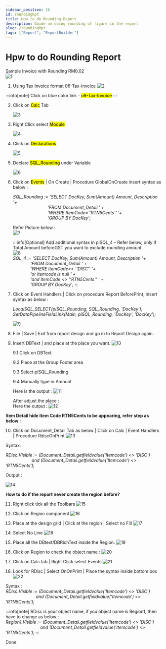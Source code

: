 ```yaml
---
sidebar_position: 16
id: roundingRpt
title: How to do Rounding Report
description: Guide on doing rounding of figure in the report
slug: /roundingRpt
tags: ["Report", "ReportBuilder"]
---
```


# Hpw to do Rounding Report

Sample Invoice with Rounding RM0.02  
![1](/img/report/roundingRpt/1.png)

1. Using Tax Invoice format 06-Tax-Invoice
   ![2](/img/report/roundingRpt/2.png)

:::info[note]
Click on blue color link - <mark>o6-Tax-Invoice</mark>
::: 

2. Click on <mark>Calc</mark> Tab

   ![3](/img/report/roundingRpt/3.png)

3. Right Click select <mark>Module</mark>

   ![4](/img/report/roundingRpt/4.png)
4. Click on <mark>Declarations</mark>

   ![5](/img/report/roundingRpt/5.png)
5. Declare <mark>SQL_Rounding</mark> under Variable

   ![6](/img/report/roundingRpt/6.png)

6. Click on <mark>Events</mark> | On Create | Procedure GlobalOnCreate insert syntax as below : 

   *SQL_Rounding := 'SELECT DocKey, Sum(Amount) Amount, Description '+   
   &emsp;&emsp;&emsp;&emsp;&emsp;&emsp;&emsp;&emsp;'FROM Document_Detail ' +  
   &emsp;&emsp;&emsp;&emsp;&emsp;&emsp;&emsp;&emsp;'WHERE ItemCode=''RTN5Cents'' '+  
   &emsp;&emsp;&emsp;&emsp;&emsp;&emsp;&emsp;&emsp;'GROUP BY DocKey';*

   Refer Picture below :  
   ![7](/img/report/roundingRpt/7.png)

   :::info[Optional]
   Add additional syntax in plSQL_4 – Refer below, only if Total Amount beforeGST you want to exclude rounding amount.  
   ![8](/img/report/roundingRpt/8.png)  
   *SQL_4 := 'SELECT DocKey, Sum(Amount) Amount, Description '+   
   &emsp;&emsp;&emsp;&emsp;'FROM Document_Detail ' +  
   &emsp;&emsp;&emsp;&emsp;'WHERE ItemCode&lt;> ''DISC'' '+  
   &emsp;&emsp;&emsp;&emsp;'or Itemcode is null ' +  
   &emsp;&emsp;&emsp;&emsp;'and ItemCode &lt;> ''RTN5Cents'' ' +  
   &emsp;&emsp;&emsp;&emsp;'GROUP BY DocKey';*
   :::

7. Click on Event Handlers | Click on procedure Report BeforePrint, insert syntax as below :  

   *LocalSQL_SELECT(plSQL_Rounding, SQL_Rounding, 'DocKey');  
   SetDataPipelineFieldLink(Main, plSQL_Rounding, 'DocKey', 'DocKey');*
   
   ![9](/img/report/roundingRpt/9.png)  

8. File | Save | Exit from report design and go in to Report Design again.

9. Insert DBText | and place at the place you want.
   ![10](/img/report/roundingRpt/10.png) 

   9.1 Click on DBText  

   9.2 Place at the Group Footer area  

   9.3 Select plSQL_Rounding  

   9.4 Manually type in Amount  

   Here is the output :
   ![11](/img/report/roundingRpt/11.png) 

   After adjust the place :  
   Here the output :
   ![12](/img/report/roundingRpt/12.png) 

**Item Detail hide Item Code RTN5Cents to be appearing, refer step as below :**  

10. Click on Document_Detail Tab as below | Click on Calc | Event Handlers | Procedure RdiscOnPrint
   ![13](/img/report/roundingRpt/13.png)

   Syntax:

   *RDisc.Visible := (Document_Detail.getfieldvalue('Itemcode') &lt;> 'DISC')  
   &emsp;&emsp;&emsp;&emsp;&emsp;&emsp;and (Document_Detail.getfieldvalue('Itemcode') &lt;> 'RTN5Cents');*

   Output : 

   ![14](/img/report/roundingRpt/14.png)

   **How to do if the report never create the region before?**

11. Right click tick all the Toolbars 
   ![15](/img/report/roundingRpt/15.png)

12. Click on Region component
   ![16](/img/report/roundingRpt/16.png)

13. Place at the design grid | Click at the region | Select no Fill
   ![17](/img/report/roundingRpt/17.png)

14. Select No Line
   ![18](/img/report/roundingRpt/18.png)

15. Place all the DBtext/DBRichText inside the Region.
   ![19](/img/report/roundingRpt/19.png)

16. Click on Region to check the object name :
   ![20](/img/report/roundingRpt/20.png)

17. Click on Calc tab | Right Click select Events
   ![21](/img/report/roundingRpt/21.png)
   
18. Look for RDisc | Select OnOnPrint | Place the syntax inside bottom box
   ![22](/img/report/roundingRpt/22.png)

   Syntax :  
   *RDisc.Visible := (Document_Detail.getfieldvalue('Itemcode') &lt;> 'DISC')  
   &emsp;&emsp;&emsp;&emsp;&emsp;&emsp;&emsp;and (Document_Detail.getfieldvalue('Itemcode') &lt;> 'RTN5Cents');*

   :::info[note]
   RDisc is your object name, if you object name is Region1, then have to change as below :  
   *Region1.Visible := (Document_Detail.getfieldvalue('Itemcode') &lt;> 'DISC')  
   &emsp;&emsp;&emsp;&emsp;&emsp;&emsp;&emsp;&emsp;and (Document_Detail.getfieldvalue('Itemcode') &lt;> 'RTN5Cents');*
   :::

   Done